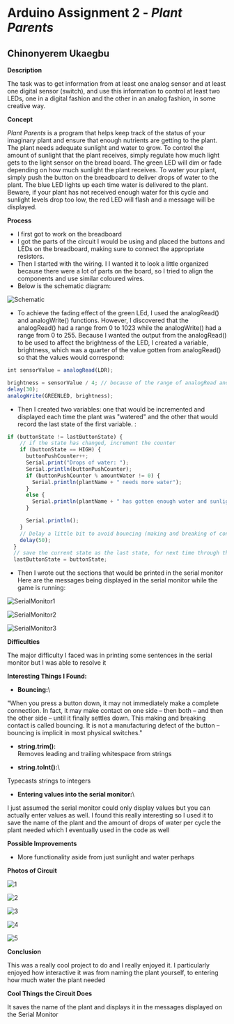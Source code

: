 # Arduino Assignment 2 - *Plant Parents*

## Chinonyerem Ukaegbu

**Description**

The task was to get information from at least one analog sensor and at least one digital sensor (switch), and use this information to control at least two LEDs, one in a digital fashion and the other in an analog fashion, in some creative way.

**Concept**

*Plant Parents* is a program that helps keep track of the status of your imaginary plant and ensure that enough nutrients are getting to the plant. The plant needs adequate sunlight and water to grow. To control the amount of sunlight that the plant receives, simply regulate how much light gets to the light sensor on the bread board. The green LED will dim or fade depending on how much sunlight the plant receives. To water your plant, simply push the button on the breadboard to deliver drops of water to the plant. The blue LED lights up each time water is delivered to the plant. Beware, if your plant has not received enough water for this cycle and sunlight levels drop too low, the red LED will flash and a message will be displayed.

**Process**

+ I first got to work on the breadboard
+ I got the parts of the circuit I would be using and placed the buttons and LEDs on the breadboard, making sure to connect the appropriate resistors.
+ Then I started with the wiring. I I wanted it to look a little organized because there were a lot of parts on the board, so I tried to align the components and use similar coloured wires.
+ Below is the schematic diagram:

![Schematic](images/Screenshot%20(333).jpeg)

+ To achieve the fading effect of the green LEd, I used the analogRead() and analogWrite() functions. However, I discovered that the analogRead() had a range from 0 to 1023 while the analogWrite() had a range from 0 to 255. Because I wanted the output from the analogRead() to be used to affect the  brightness of the LED, I created a variable, brightness, which was a quarter of the value gotten from analogRead() so that the values would correspond:

```js
int sensorValue = analogRead(LDR);

brightness = sensorValue / 4; // because of the range of analogRead and analogWrite
delay(30);
analogWrite(GREENLED, brightness);
```

+ Then I created two variables: one that would be incremented and displayed each time the plant was "watered" and the other that would record the last state of the first variable. :

```js
if (buttonState != lastButtonState) {
    // if the state has changed, increment the counter
    if (buttonState == HIGH) {
      buttonPushCounter++;
      Serial.print("Drops of water: ");
      Serial.println(buttonPushCounter);
      if (buttonPushCounter % amountWater != 0) {
        Serial.println(plantName + " needs more water");
      }
      else {
        Serial.println(plantName + " has gotten enough water and sunlight for this cycle :)");
      }

      Serial.println();
    }
    // Delay a little bit to avoid bouncing (making and breaking of contact)
    delay(50);
  }
  // save the current state as the last state, for next time through the loop
  lastButtonState = buttonState;
```

+ Then I wrote out the sections that would be printed in the serial monitor\
Here are the messages being displayed in the serial monitor while the game is running:

![SerialMonitor1](images/Screenshot%20(334).jpeg)

![SerialMonitor2](images/Screenshot%20(335).jpeg)

![SerialMonitor3](images/Screenshot%20(336).jpeg)

**Difficulties**

The major difficulty I faced was in printing some sentences in the serial monitor but I was able to resolve it

**Interesting Things I Found:**

+ **Bouncing:**\

"When you press a button down, it may not immediately make a complete connection. In fact, it may make contact on one side – then both – and then the other side – until it finally settles down. This making and breaking contact is called bouncing. It is not a manufacturing defect of the button – bouncing is implicit in most physical switches."


+ **string.trim():**\
Removes leading and trailing whitespace from strings

+ **string.toInt():**\

Typecasts strings to integers

+ **Entering values into the serial monitor:**\

I just assumed the serial monitor could only display values but you can actually enter values as well. I found this really interesting so I used it to save the name of the plant and the amount of drops of water per cycle the plant needed which I eventually used in the code as well

**Possible Improvements**

+ More functionality aside from just sunlight and water perhaps

**Photos of Circuit**

![1](images/Screenshot%20(328).jpeg)

![2](images/Screenshot%20(329).jpeg)

![3](images/Screenshot%20(330).jpeg)

![4](images/Screenshot%20(331).jpeg)

![5](images/Screenshot%20(332).jpeg)

**Conclusion**

This was a really cool project to do and I really enjoyed it. I particularly enjoyed how interactive it was from naming the plant yourself, to entering how much water the plant needed

**Cool Things the Circuit Does**

It saves the name of the plant and displays it in the messages displayed on the Serial Monitor

